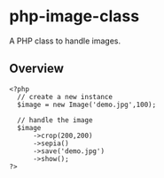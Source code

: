 # php-image-class

<p>A PHP class to handle images.</p>

<h2>Overview</h2>

<pre><code>&lt;?php
  // create a new instance
  $image = new Image('demo.jpg',100);
  
  // handle the image
  $image
      ->crop(200,200)
      ->sepia()
      ->save('demo.jpg')
      ->show();
?&gt;</code></pre>
